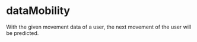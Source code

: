 # dataMobility
With the given movement data of a user, the next movement of the user will be predicted.

